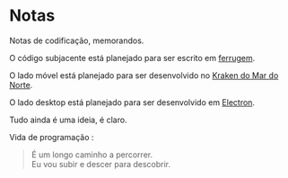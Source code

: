 # Notas

Notas de codificação, memorandos.

O código subjacente está planejado para ser escrito em [ferrugem](https://www.rust-lang.org).

O lado móvel está planejado para ser desenvolvido no [Kraken do Mar do Norte](https://openkraken.com).

O lado desktop está planejado para ser desenvolvido em [Electron](https://www.electronjs.org).

Tudo ainda é uma ideia, é claro.

Vida de programação :

> É um longo caminho a percorrer.  
> Eu vou subir e descer para descobrir.